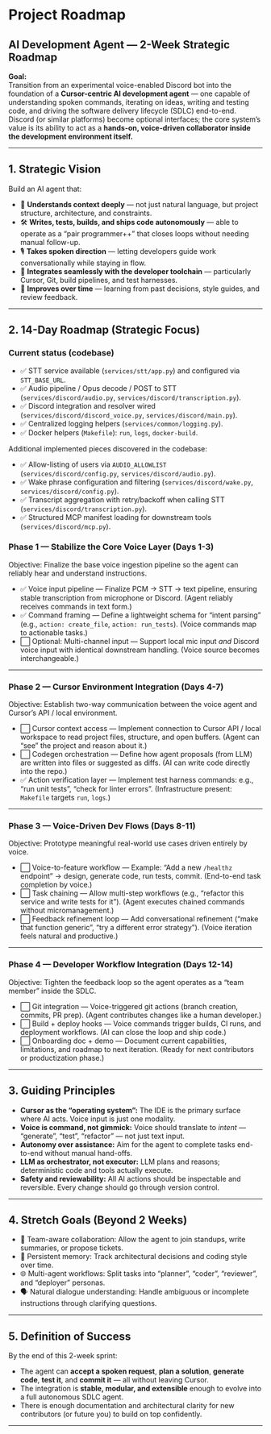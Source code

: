 # Project Roadmap
## AI Development Agent — 2-Week Strategic Roadmap

**Goal:**  
Transition from an experimental voice-enabled Discord bot into the foundation of a **Cursor-centric AI development agent** — one capable of understanding spoken commands, iterating on ideas, writing and testing code, and driving the software delivery lifecycle (SDLC) end-to-end.  
Discord (or similar platforms) become optional interfaces; the core system’s value is its ability to act as a **hands-on, voice-driven collaborator inside the development environment itself.**

---

## 1. Strategic Vision

Build an AI agent that:
- 🧠 **Understands context deeply** — not just natural language, but project structure, architecture, and constraints.
- 🛠️ **Writes, tests, builds, and ships code autonomously** — able to operate as a “pair programmer++” that closes loops without needing manual follow-up.
- 🎙️ **Takes spoken direction** — letting developers guide work conversationally while staying in flow.
- 🔄 **Integrates seamlessly with the developer toolchain** — particularly Cursor, Git, build pipelines, and test harnesses.
- 🚀 **Improves over time** — learning from past decisions, style guides, and review feedback.

---

## 2. 14-Day Roadmap (Strategic Focus)

### Current status (codebase)
- ✅ STT service available (`services/stt/app.py`) and configured via `STT_BASE_URL`.
- ✅ Audio pipeline / Opus decode / POST to STT (`services/discord/audio.py`, `services/discord/transcription.py`).
- ✅ Discord integration and resolver wired (`services/discord/discord_voice.py`, `services/discord/main.py`).
- ✅ Centralized logging helpers (`services/common/logging.py`).
- ✅ Docker helpers (`Makefile`): `run`, `logs`, `docker-build`.

Additional implemented pieces discovered in the codebase:
- ✅ Allow-listing of users via `AUDIO_ALLOWLIST` (`services/discord/config.py`, `services/discord/audio.py`).
- ✅ Wake phrase configuration and filtering (`services/discord/wake.py`, `services/discord/config.py`).
- ✅ Transcript aggregation with retry/backoff when calling STT (`services/discord/transcription.py`).
- ✅ Structured MCP manifest loading for downstream tools (`services/discord/mcp.py`).

### Phase 1 — Stabilize the Core Voice Layer (Days 1-3)
Objective: Finalize the base voice ingestion pipeline so the agent can reliably hear and understand instructions.

- ✅ Voice input pipeline — Finalize PCM → STT → text pipeline, ensuring stable transcription from microphone or Discord. (Agent reliably receives commands in text form.)
- ✅ Command framing — Define a lightweight schema for “intent parsing” (e.g., `action: create_file`, `action: run_tests`). (Voice commands map to actionable tasks.)
- ⬜ Optional: Multi-channel input — Support local mic input *and* Discord voice input with identical downstream handling. (Voice source becomes interchangeable.)

---

### Phase 2 — Cursor Environment Integration (Days 4-7)
Objective: Establish two-way communication between the voice agent and Cursor’s API / local environment.

- ⬜ Cursor context access — Implement connection to Cursor API / local workspace to read project files, structure, and open buffers. (Agent can “see” the project and reason about it.)
- ⬜ Codegen orchestration — Define how agent proposals (from LLM) are written into files or suggested as diffs. (AI can write code directly into the repo.)
- ✅ Action verification layer — Implement test harness commands: e.g., “run unit tests”, “check for linter errors”. (Infrastructure present: `Makefile` targets `run`, `logs`.)

---

### Phase 3 — Voice-Driven Dev Flows (Days 8-11)
Objective: Prototype meaningful real-world use cases driven entirely by voice.

- ⬜ Voice-to-feature workflow — Example: “Add a new `/healthz` endpoint” → design, generate code, run tests, commit. (End-to-end task completion by voice.)
- ⬜ Task chaining — Allow multi-step workflows (e.g., “refactor this service and write tests for it”). (Agent executes chained commands without micromanagement.)
- ⬜ Feedback refinement loop — Add conversational refinement (“make that function generic”, “try a different error strategy”). (Voice iteration feels natural and productive.)

---

### Phase 4 — Developer Workflow Integration (Days 12-14)
Objective: Tighten the feedback loop so the agent operates as a “team member” inside the SDLC.

- ⬜ Git integration — Voice-triggered git actions (branch creation, commits, PR prep). (Agent contributes changes like a human developer.)
- ⬜ Build + deploy hooks — Voice commands trigger builds, CI runs, and deployment workflows. (AI can close the loop and ship code.)
- ⬜ Onboarding doc + demo — Document current capabilities, limitations, and roadmap to next iteration. (Ready for next contributors or productization phase.)

---

## 3. Guiding Principles

- **Cursor as the “operating system”:** The IDE is the primary surface where AI acts. Voice input is just one modality.
- **Voice is command, not gimmick:** Voice should translate to *intent* — “generate”, “test”, “refactor” — not just text input.
- **Autonomy over assistance:** Aim for the agent to complete tasks end-to-end without manual hand-offs.
- **LLM as orchestrator, not executor:** LLM plans and reasons; deterministic code and tools actually execute.
- **Safety and reviewability:** All AI actions should be inspectable and reversible. Every change should go through version control.

---

## 4. Stretch Goals (Beyond 2 Weeks)

- 🤝 Team-aware collaboration: Allow the agent to join standups, write summaries, or propose tickets.  
- 🧠 Persistent memory: Track architectural decisions and coding style over time.  
- 🌐 Multi-agent workflows: Split tasks into “planner”, “coder”, “reviewer”, and “deployer” personas.  
- 🗣️ Natural dialogue understanding: Handle ambiguous or incomplete instructions through clarifying questions.

---

## 5. Definition of Success

By the end of this 2-week sprint:
- The agent can **accept a spoken request**, **plan a solution**, **generate code**, **test it**, and **commit it** — all without leaving Cursor.
- The integration is **stable, modular, and extensible** enough to evolve into a full autonomous SDLC agent.
- There is enough documentation and architectural clarity for new contributors (or future you) to build on top confidently.

---
